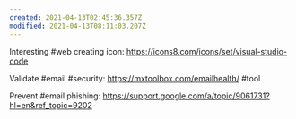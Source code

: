 ```yaml
---
created: 2021-04-13T02:45:36.357Z
modified: 2021-04-13T08:11:03.207Z
---
```

Interesting #web creating icon: https://icons8.com/icons/set/visual-studio-code

Validate #email #security: https://mxtoolbox.com/emailhealth/ #tool

Prevent #email phishing: https://support.google.com/a/topic/9061731?hl=en&ref_topic=9202